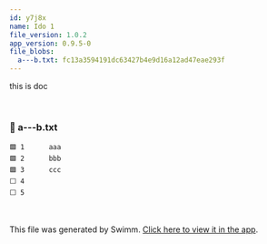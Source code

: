 ```yaml
---
id: y7j8x
name: Ido 1
file_version: 1.0.2
app_version: 0.9.5-0
file_blobs:
  a---b.txt: fc13a3594191dc63427b4e9d16a12ad47eae293f
---
```


this is doc




<br/>



<!-- NOTE-swimm-snippet: the lines below link your snippet to Swimm -->
### 📄 a---b.txt
```text
🟩 1      aaa
🟩 2      bbb
🟩 3      ccc
⬜ 4      
⬜ 5      
```

<br/>

This file was generated by Swimm. [Click here to view it in the app](http://localhost:5000/repos/Z2l0aHViJTNBJTNBdDElM0ElM0FlcmFuLXN3aW1t/docs/y7j8x).